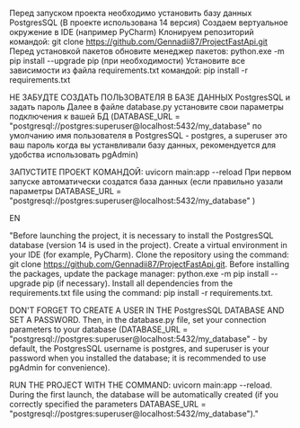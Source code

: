 Перед запуском проекта необходимо установить базу данных PostgresSQL (В проекте использована 14 версия)
Создаем вертуальное окружение в IDE (например PyCharm)
Клонируем репозиторий командой: git clone https://github.com/Gennadii87/ProjectFastApi.git
Перед установкой пакетов обновите менеджер пакетов: python.exe -m pip install --upgrade pip  (при необходимости)
Установите все зависимости из файла requirements.txt  командой: pip install -r requirements.txt

НЕ ЗАБУДТЕ СОЗДАТЬ ПОЛЬЗОВАТЕЛЯ В БАЗЕ ДАННЫХ PostgresSQL и задать пароль
Далее в файле database.py установите свои параметры подключения к вашей БД (DATABASE_URL = "postgresql://postgres:superuser@localhost:5432/my_database" по умолчанию имя пользователя в PostgresSQL -  postgres, а superuser это ваш пароль когда вы устанвливали базу данных, рекомендуется для удобства использовать pgAdmin)

ЗАПУСТИТЕ ПРОЕКТ КОМАНДОЙ: uvicorn main:app --reload 
При первом запуске автоматически создатся база данных (если правильно уазали параметры DATABASE_URL = "postgresql://postgres:superuser@localhost:5432/my_database" )

EN

"Before launching the project, it is necessary to install the PostgresSQL database (version 14 is used in the project). Create a virtual environment in your IDE (for example, PyCharm). Clone the repository using the command: git clone https://github.com/Gennadii87/ProjectFastApi.git. Before installing the packages, update the package manager: python.exe -m pip install --upgrade pip (if necessary). Install all dependencies from the requirements.txt file using the command: pip install -r requirements.txt.

DON'T FORGET TO CREATE A USER IN THE PostgresSQL DATABASE AND SET A PASSWORD. Then, in the database.py file, set your connection parameters to your database (DATABASE_URL = "postgresql://postgres:superuser@localhost:5432/my_database" - by default, the PostgresSQL username is postgres, and superuser is your password when you installed the database; it is recommended to use pgAdmin for convenience).

RUN THE PROJECT WITH THE COMMAND: uvicorn main:app --reload. During the first launch, the database will be automatically created (if you correctly specified the parameters DATABASE_URL = "postgresql://postgres:superuser@localhost:5432/my_database")."